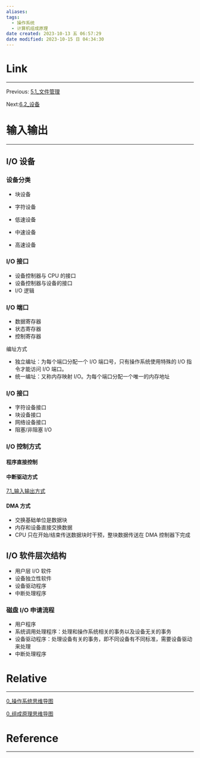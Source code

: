 ```yaml
---
aliases:
tags:
  - 操作系统
  - 计算机组成原理
date created: 2023-10-13 五 06:57:29
date modified: 2023-10-15 日 04:34:30
---
```


# Link

---

Previous: [5.1\_文件管理](5.1_文件管理.md)

Next:[6.2\_设备](6.2_设备.md)

# 输入输出

---

## I/O 设备

### 设备分类

- 块设备
- 字符设备

- 低速设备
- 中速设备
- 高速设备

### I/O 接口

- 设备控制器与 CPU 的接口
- 设备控制器与设备的接口
- I/O 逻辑

### I/O 端口

- 数据寄存器
- 状态寄存器
- 控制寄存器

编址方式

- 独立编址：为每个端口分配一个 I/O 端口号，只有操作系统使用特殊的 I/O 指令才能访问 I/O 端口。
- 统一编址：又称内存映射 I/O。为每个端口分配一个唯一的内存地址

### I/O 接口

- 字符设备接口
- 块设备接口
- 网络设备接口
- 阻塞/非阻塞 I/O

### I/O 控制方式

#### 程序直接控制

#### 中断驱动方式

[7.1_输入输出方式](7.1_输入输出方式.md#中断驱动方式)

#### DMA 方式

- 交换基础单位是数据块
- 内存和设备直接交换数据
- CPU 只在开始/结束传送数据块时干预，整块数据传送在 DMA 控制器下完成

## I/O 软件层次结构

- 用户层 I/O 软件
- 设备独立性软件
- 设备驱动程序
- 中断处理程序

### 磁盘 I/O 申请流程

- 用户程序
- 系统调用处理程序：处理和操作系统相关的事务以及设备无关的事务
- 设备驱动程序：处理设备有关的事务，即不同设备有不同标准，需要设备驱动来处理
- 中断处理程序

# Relative

---

[0\_操作系统思维导图](0_操作系统思维导图.md)

[0_组成原理思维导图](0_组成原理思维导图.md)

# Reference

---
